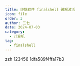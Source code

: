 ```yaml
---
title: 终端软件 finalshell 破解激活
icon: file
order: 3
author: 三七
date: 2024-07-03
category:
  - 计算机
tag:
  - finalshell
---
```

 <!-- more --> 
 zzh
 123456
 1dfa589f4ffa17b3